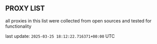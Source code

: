 ## PROXY LIST

all proxies in this list were collected from open sources and tested for functionality

last update: `2025-03-25 18:12:22.716371+00:00` UTC